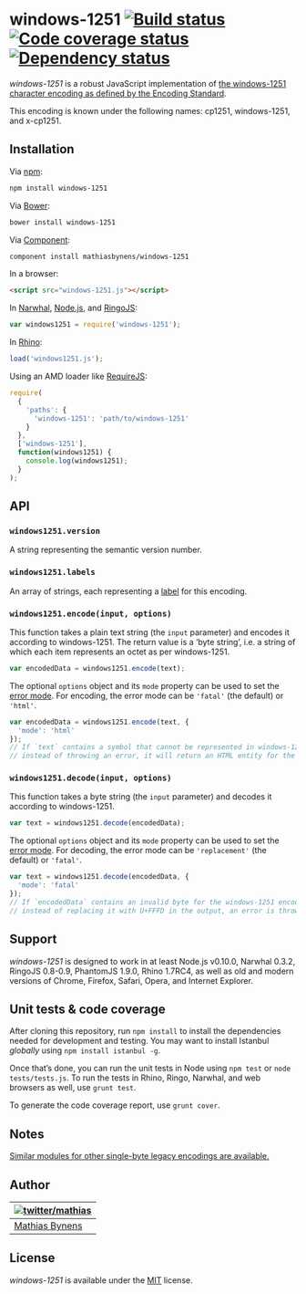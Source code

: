# windows-1251 [![Build status](https://travis-ci.org/mathiasbynens/windows-1251.svg?branch=master)](https://travis-ci.org/mathiasbynens/windows-1251) [![Code coverage status](http://img.shields.io/coveralls/mathiasbynens/windows-1251/master.svg)](https://coveralls.io/r/mathiasbynens/windows-1251) [![Dependency status](https://gemnasium.com/mathiasbynens/windows-1251.svg)](https://gemnasium.com/mathiasbynens/windows-1251)

_windows-1251_ is a robust JavaScript implementation of [the windows-1251 character encoding as defined by the Encoding Standard](http://encoding.spec.whatwg.org/#windows-1251).

This encoding is known under the following names: cp1251, windows-1251, and x-cp1251.

## Installation

Via [npm](http://npmjs.org/):

```bash
npm install windows-1251
```

Via [Bower](http://bower.io/):

```bash
bower install windows-1251
```

Via [Component](https://github.com/component/component):

```bash
component install mathiasbynens/windows-1251
```

In a browser:

```html
<script src="windows-1251.js"></script>
```

In [Narwhal](http://narwhaljs.org/), [Node.js](http://nodejs.org/), and [RingoJS](http://ringojs.org/):

```js
var windows1251 = require('windows-1251');
```

In [Rhino](http://www.mozilla.org/rhino/):

```js
load('windows1251.js');
```

Using an AMD loader like [RequireJS](http://requirejs.org/):

```js
require(
  {
    'paths': {
      'windows-1251': 'path/to/windows-1251'
    }
  },
  ['windows-1251'],
  function(windows1251) {
    console.log(windows1251);
  }
);
```

## API

### `windows1251.version`

A string representing the semantic version number.

### `windows1251.labels`

An array of strings, each representing a [label](http://encoding.spec.whatwg.org/#label) for this encoding.

### `windows1251.encode(input, options)`

This function takes a plain text string (the `input` parameter) and encodes it according to windows-1251. The return value is a ‘byte string’, i.e. a string of which each item represents an octet as per windows-1251.

```js
var encodedData = windows1251.encode(text);
```

The optional `options` object and its `mode` property can be used to set the [error mode](http://encoding.spec.whatwg.org/#error-mode). For encoding, the error mode can be `'fatal'` (the default) or `'html'`.

```js
var encodedData = windows1251.encode(text, {
  'mode': 'html'
});
// If `text` contains a symbol that cannot be represented in windows-1251,
// instead of throwing an error, it will return an HTML entity for the symbol.
```

### `windows1251.decode(input, options)`

This function takes a byte string (the `input` parameter) and decodes it according to windows-1251.

```js
var text = windows1251.decode(encodedData);
```

The optional `options` object and its `mode` property can be used to set the [error mode](http://encoding.spec.whatwg.org/#error-mode). For decoding, the error mode can be `'replacement'` (the default) or `'fatal'`.

```js
var text = windows1251.decode(encodedData, {
  'mode': 'fatal'
});
// If `encodedData` contains an invalid byte for the windows-1251 encoding,
// instead of replacing it with U+FFFD in the output, an error is thrown.
```

## Support

_windows-1251_ is designed to work in at least Node.js v0.10.0, Narwhal 0.3.2, RingoJS 0.8-0.9, PhantomJS 1.9.0, Rhino 1.7RC4, as well as old and modern versions of Chrome, Firefox, Safari, Opera, and Internet Explorer.

## Unit tests & code coverage

After cloning this repository, run `npm install` to install the dependencies needed for development and testing. You may want to install Istanbul _globally_ using `npm install istanbul -g`.

Once that’s done, you can run the unit tests in Node using `npm test` or `node tests/tests.js`. To run the tests in Rhino, Ringo, Narwhal, and web browsers as well, use `grunt test`.

To generate the code coverage report, use `grunt cover`.

## Notes

[Similar modules for other single-byte legacy encodings are available.](https://www.npmjs.org/browse/keyword/legacy-encoding)

## Author

| [![twitter/mathias](https://gravatar.com/avatar/24e08a9ea84deb17ae121074d0f17125?s=70)](https://twitter.com/mathias "Follow @mathias on Twitter") |
|---|
| [Mathias Bynens](https://mathiasbynens.be/) |

## License

_windows-1251_ is available under the [MIT](https://mths.be/mit) license.
